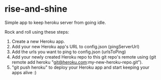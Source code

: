rise-and-shine
==============

Simple app to keep heroku server from going idle.

Rock and roll using these steps:

1) Create a new Heroku app.
2) Add your new Heroku app's URL to config.json (pingServerUrl)
3) Add the urls you want to ping to config.json (urlsToPing)
4) Add your newly created Heroku repo to this git repo's remote using (git remote add heroku  "git@heroku.com:my-new-heroku-repo.git").
5) "git push heroku" to deploy your Heroku app and start keeping your apps alive :)
